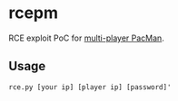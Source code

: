# rcepm

RCE exploit PoC for [multi-player PacMan]().


## Usage

```
rce.py [your ip] [player ip] [password]'
```
